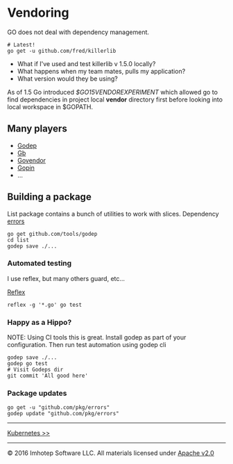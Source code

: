 # Vendoring

GO does not deal with dependency management. 

```shell
# Latest!
go get -u github.com/fred/killerlib
```

* What if I've used and test killerlib v 1.5.0 locally? 
* What happens when my team mates, pulls my application? 
* What version would they be using?

As of 1.5 Go introduced *$GO15VENDOREXPERIMENT* which allowed go to find dependencies in project local **vendor**
directory first before looking into local workspace in $GOPATH.

## Many players

* [Godep](https://github.com/tools/godep)
* [Gb](http://getgb.io/)
* [Govendor](https://github.com/kardianos/govendor)
* [Gopin](https://github.com/laher/gopin)
* ...

## Building a package

List package contains a bunch of utilities to work with slices.
Dependency [errors](https://github.com/pkg/errors) 

```shell
go get github.com/tools/godep
cd list
godep save ./...
```

### Automated testing

I use reflex, but many others guard, etc...

[Reflex](https://github.com/cespare/reflex)

```shell
reflex -g '*.go' go test
```

### Happy as a Hippo?

NOTE: Using CI tools this is great. Install godep as part of your configuration. Then run test automation using godep cli

```shell
godep save ./...
godep go test
# Visit Godeps dir
git commit 'All good here'
```

### Package updates

```shell
go get -u "github.com/pkg/errors"
godep update "github.com/pkg/errors"
```

---
[Kubernetes >>](3.06_k8s.md)

---
© 2016 Imhotep Software LLC. All materials licensed under [Apache v2.0](http://www.apache.org/licenses/LICENSE-2.0)
